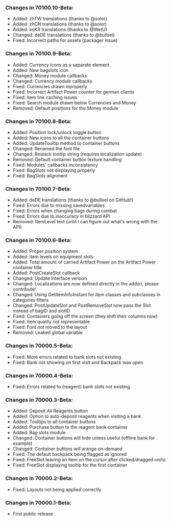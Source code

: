### Changes in 70100.10-Beta:

- Added: zhTW translations (thanks to @solor)
- Added: zhCN translations (thanks to @solor)
- Added: koKR translations (thanks to @WetU)
- Changed: deDE translations (thanks to @bullsei)
- Fixed: Incorrect paths for assets (packager issue)

### Changes in 70100.9-Beta:

- Added: Currency icons as a separate element
- Added: New bagslots icon
- Changed: Money module callbacks
- Changed: Currency module callbacks
- Fixed: Currencies drawn inproperly
- Fixed: Incorrect Artifact Power counter for german clients
- Fixed: Item link caching issues
- Fixed: Search module drawn below Currencies and Money
- Removed: Default positions for the Money module

### Changes in 70100.8-Beta:

- Added: Position lock/unlock toggle button
- Added: New icons to all the container buttons
- Added: UpdateTooltip method to container buttons
- Changed: Renamed the font file
- Changed: Restack tooltip string (requires localization update)
- Removed: Default container button texture handling
- Fixed: Modules' callbacks inconsistency
- Fixed: BagSlots not displaying properly
- Fixed: BagSlots alignment

### Changes in 70100.7-Beta:

- Added: deDE translations (thanks to @bullsei on GitHub!)
- Fixed: Errors due to missing savedvariables
- Fixed: Errors when changing bags during combat
- Fixed: Errors due to inaccuracy in blizzard API
- Removed: ItemLevel text (until I can figure out what's wrong with the API)

### Changes in 70100.6-Beta:

- Added: Proper position system
- Added: Item levels on equipment slots
- Added: Total amount of carried Artifact Power on the Artifact Power container title
- Added: PostCreateSlot callback
- Changed: Update Interface version
- Changed: Localizations are now defined directly in the addon, please contribute!
- Changed: Using GetItemInfoInstant for item classes and subclasses in categories filters
- Changed: PostUpdateSlot and PostRemoveSlot now pass the Slot instead of bagID and slotID
- Fixed: Containers going off the screen (they shift their columns now)
- Fixed: Item quality not representable
- Fixed: Font not moved to the layout
- Removed: Leaked global variable

### Changes in 70000.5-Beta:

- Fixed: More errors related to bank slots not existing
- Fixed: Bank not showing on first visit and Backpack was open

### Changes in 70000.4-Beta:

- Fixed: Errors related to (reagent) bank slots not existing

### Changes in 70000.3-Beta:

- Added: Deposit All Reagents button
- Added: Option to auto-deposit reagents when visiting a bank
- Added: Tooltips to all container buttons
- Added: Purchase button to the reagent bank container
- Added: Bag slots module
- Changed: Container buttons will hide unless useful (offline bank for example)
- Changed: Container buttons will arange on-demand
- Fixed: The default backpack being flagged as ignored
- Fixed: FreeSlot leaving an item on the cursor after clicked/dragged on/to
- Fixed: FreeSlot displaying tooltip for the first container

### Changes in 70000.2-Beta:

- Fixed: Layouts not being applied correctly

### Changes in 70000.1-Beta:

- First public release
